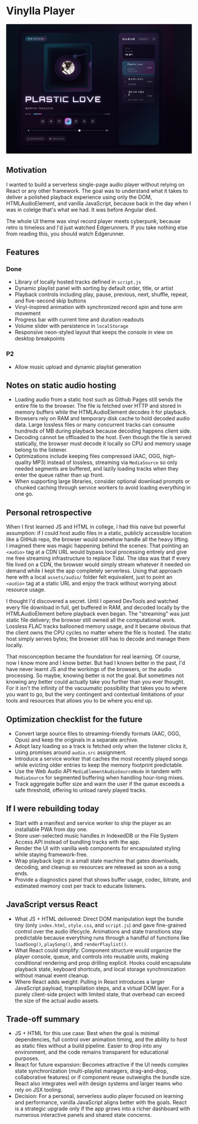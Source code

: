 # Vinylla Player

![screenshot](./assets/img/2025-10-02-vinylla.png)


## Motivation

I wanted to build a serverless single-page audio player without relying on React or any other framework. The goal was to understand what it takes to deliver a polished playback experience using only the DOM, HTMLAudioElement, and vanilla JavaScript, because back in the day when I was in colelge that's what we had. It was before Angular died.

The whole UI theme was vinyl record player meets cyberpunk, because retro is timeless and I'd just watched Edgerunners. If you take nothing else from reading this, you should watch Edgerunner.


## Features

### Done

- Library of locally hosted tracks defined in `script.js`
- Dynamic playlist panel with sorting by default order, title, or artist
- Playback controls including play, pause, previous, next, shuffle, repeat, and five-second skip buttons
- Vinyl-inspired animation with synchronized record spin and tone arm movement
- Progress bar with current time and duration readouts
- Volume slider with persistence in `localStorage`
- Responsive neon-styled layout that keeps the console in view on desktop breakpoints

### P2
- Allow music upload and dynamic playlist generation

## Notes on static audio hosting

- Loading audio from a static host such as Github Pages still sends the entire file to the browser. The file is fetched over HTTP and stored in memory buffers while the HTMLAudioElement decodes it for playback.
- Browsers rely on RAM and temporary disk cache to hold decoded audio data. Large lossless files or many concurrent tracks can consume hundreds of MB during playback because decoding happens client side.
- Decoding cannot be offloaded to the host. Even though the file is served statically, the browser must decode it locally so CPU and memory usage belong to the listener.
- Optimizations include keeping files compressed (AAC, OGG, high-quality MP3) instead of lossless, streaming via `MediaSource` so only needed segments are buffered, and lazily loading tracks when they enter the queue rather than up front.
- When supporting large libraries, consider optional download prompts or chunked caching through service workers to avoid loading everything in one go.

## Personal retrospective

When I first learned JS and HTML in college, I had this naive but powerful assumption: if I could host audio files in a static, publicly accessible location like a GitHub repo, the browser would somehow handle all the heavy lifting. I imagined there was magic happening behind the scenes: That pointing an `<audio>` tag at a CDN URL would bypass local processing entirely and give me free streaming infrastructure to replace Tidal. The idea was that if every file lived on a CDN, the browser would simply stream whatever it needed on demand while I kept the app completely serverless. Using that approach here with a local `assets/audio/` folder felt equivalent, just to point an `<audio>` tag at a static URL and enjoy the track without worrying about resource usage.

I thought I'd discovered a secret. Until I opened DevTools and watched every file download in full, get buffered in RAM, and decoded locally by the HTMLAudioElement before playback even began. The "streaming" was just static file delivery; the browser still owned all the computational work. Lossless FLAC tracks ballooned memory usage, and it became obvious that the client owns the CPU cycles no matter where the file is hosted. The static host simply serves bytes; the browser still has to decode and manage them locally.

That misconception became the foundation for real learning. Of course, now I know more and I know better. But had I known better in the past, I'd have never learnt JS and the workings of the browsers, or the audio processing. So maybe, knowing better is not the goal. But sometimes not knowing any better could actually take you further than you ever thought. For it isn't the infinity of the vacuumatic possibility that takes you to where you want to go, but the very contingent and contextual limitations of your tools and resources that allows you to be where you end up.

## Optimization checklist for the future

- Convert large source files to streaming-friendly formats (AAC, OGG, Opus) and keep the originals in a separate archive.
- Adopt lazy loading so a track is fetched only when the listener clicks it, using promises around `audio.src` assignment.
- Introduce a service worker that caches the most recently played songs while evicting older entries to keep the memory footprint predictable.
- Use the Web Audio API `MediaElementAudioSourceNode` in tandem with `MediaSource` for segmented buffering when handling hour-long mixes.
- Track aggregate buffer size and warn the user if the queue exceeds a safe threshold, offering to unload rarely played tracks.

## If I were rebuilding today

- Start with a manifest and service worker to ship the player as an installable PWA from day one.
- Store user-selected music handles in IndexedDB or the File System Access API instead of bundling tracks with the app.
- Render the UI with vanilla web components for encapsulated styling while staying framework-free.
- Wrap playback logic in a small state machine that gates downloads, decoding, and cleanup so resources are released as soon as a song ends.
- Provide a diagnostics panel that shows buffer usage, codec, bitrate, and estimated memory cost per track to educate listeners.

## JavaScript versus React

- What JS + HTML delivered: Direct DOM manipulation kept the bundle tiny (only `index.html`, `style.css`, and `script.js`) and gave fine-grained control over the audio lifecycle. Animations and state transitions stay predictable because everything runs through a handful of functions like `loadSong()`, `playSong()`, and `renderPlaylist()`.
- What React could simplify: Component structure would organize the player console, queue, and controls into reusable units, making conditional rendering and prop drilling explicit. Hooks could encapsulate playback state, keyboard shortcuts, and local storage synchronization without manual event cleanup.
- Where React adds weight: Pulling in React introduces a larger JavaScript payload, transpilation steps, and a virtual DOM layer. For a purely client-side project with limited state, that overhead can exceed the size of the actual audio assets.

## Trade-off summary

- JS + HTML for this use case: Best when the goal is minimal dependencies, full control over animation timing, and the ability to host as static files without a build pipeline. Easier to drop into any environment, and the code remains transparent for educational purposes.
- React for future expansion: Becomes attractive if the UI needs complex state synchronization (multi-playlist managers, drag-and-drop, collaborative features) or if component reuse outweighs the bundle size. React also integrates well with design systems and larger teams who rely on JSX tooling.
- Decision: For a personal, serverless audio player focused on learning and performance, vanilla JavaScript aligns better with the goals. React is a strategic upgrade only if the app grows into a richer dashboard with numerous interactive panels and shared state concerns.
